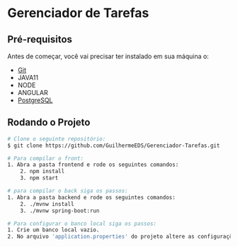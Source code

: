 # Gerenciador de Tarefas

## Pré-requisitos

Antes de começar, você vai precisar ter instalado em sua máquina o:
* [Git](https://git-scm.com)
* JAVA11
* NODE 
* ANGULAR
* [PostgreSQL](https://www.postgresql.org/)

## Rodando o Projeto

```bash
# Clone o seguinte repositório:
$ git clone https://github.com/GuilhermeEDS/Gerenciador-Tarefas.git

# Para compilar o front:
1. Abra a pasta frontend e rode os seguintes comandos:
	2. npm install
	3. npm start

# para compilar o back siga os passos:
1. Abra a pasta backend e rode os seguintes comandos:
	2. ./mvnw install
	3. ./mvnw spring-boot:run

# Para configurar o banco local siga os passos:
1. Crie um banco local vazio.
2. No arquivo 'application.properties' do projeto altere as configurações do banco para seu banco local.
```